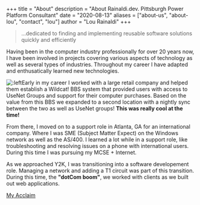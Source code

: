 +++
title = "About"
description = "About Rainaldi.dev. Pittsburgh Power Platform Consultant"
date = "2020-08-13"
aliases = ["about-us", "about-lou", "contact", "lou"]
author = "Lou Rainaldi"
+++

> …dedicated to finding and implementing reusable software solutions quickly and efficiently

Having been in the computer industry professionally for over 20 years now, I have been involved in projects covering various aspects of technology as well as several types of industries. Throughout my career I have adapted and enthusatically learned new technologies. 

![:left](/images/lou/lou_emoj_200x200.jfif)Early in my career I worked with a large retail company and helped them establish a Wildcat! BBS system that provided users with access to UseNet Groups and support for their computer purchases. Based on the value from this BBS we expanded to a second location with a nightly sync between the two as well as UseNet groups! **This was really cool at the time!** 

From there, I moved on to a support role in Atlanta, GA for an international company. Where I was SME (Subject Matter Expect) on the Windows network as well as the AS/400. I learned a lot while in a support role, like troubleshooting and resolving issues on a phone with international users. During this time I was pursuing my MCSE + Internet. 

As we approached Y2K, I was transitioning into a software developement role. Managing a network and adding a T1 circuit was part of this transition. During this time, the **"dotCom boom"**, we worked with clients as we built out web applications. 


[My Acclaim](https://www.youracclaim.com/users/louis-rainaldi)
